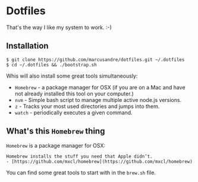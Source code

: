 
# Dotfiles

  That's the way I like my system to work. :-)

## Installation

    $ git clone https://github.com/marcusandre/dotfiles.git ~/.dotfiles
    $ cd ~/.dotfiles && ./bootstrap.sh

  Whis will also install some great tools simultaneously:
  
  * ```Homebrew``` - a package manager for OSX (if you are on a Mac and have not already installed this tool on your computer.)
  * ```nvm``` - Simple bash script to manage multiple active node.js versions.
  * ```z``` - Tracks your most used directories and jumps into them.
  * ```watch``` - periodically executes a given command.

## What's this ```Homebrew``` thing

  ```Homebrew``` is a package manager for OSX:

    Homebrew installs the stuff you need that Apple didn’t.
    - [https://github.com/mxcl/homebrew](https://github.com/mxcl/homebrew)

  You can find some great tools to start with in the ```brew.sh``` file.
